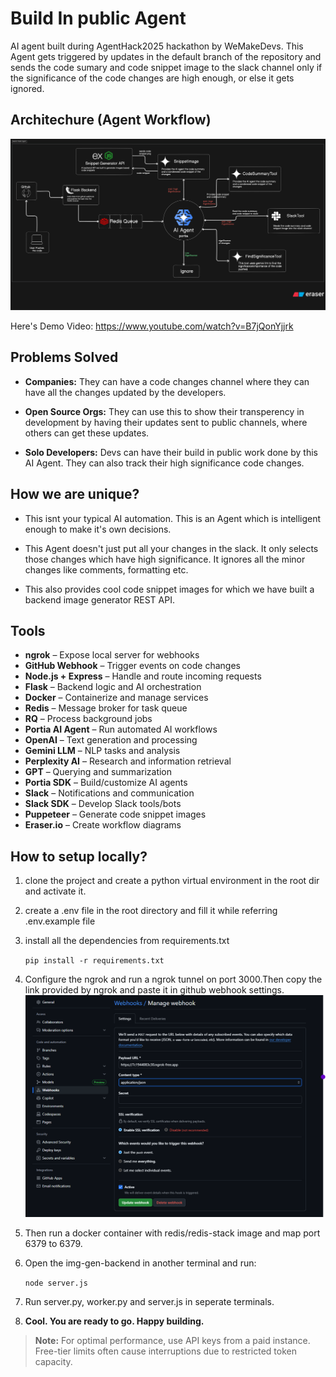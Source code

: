 # Build In public Agent

AI agent built during AgentHack2025 hackathon by WeMakeDevs.
This Agent gets triggered by updates in the default branch of the repository and sends the code sumary and code snippet image to the slack channel only if the significance of the code changes are high enough, or else it gets ignored.

## Architechure (Agent Workflow)

![alt text](assets/alpha_architecture.svg "Architechure image")

Here's Demo Video: https://www.youtube.com/watch?v=B7jQonYjjrk

## Problems Solved

- **Companies:** They can have a code changes channel where they can have all the changes updated by the developers.

- **Open Source Orgs:** They can use this to show their transperency in development by having their updates sent to public channels, where others can get these updates.

- **Solo Developers:** Devs can have their build in public work done by this AI Agent. They can also track their high significance code changes.

## How we are unique?

- This isnt your typical AI automation. This is an Agent which is intelligent enough to make it's own decisions.

- This Agent doesn't just put all your changes in the slack. It only selects those changes which have high significance. It ignores all the minor changes like comments, formatting etc.

- This also provides cool code snippet images for which we have built a backend image generator REST API.

## Tools

- **ngrok** – Expose local server for webhooks
- **GitHub Webhook** – Trigger events on code changes
- **Node.js + Express** – Handle and route incoming requests
- **Flask** – Backend logic and AI orchestration
- **Docker** – Containerize and manage services
- **Redis** – Message broker for task queue
- **RQ** – Process background jobs
- **Portia AI Agent** – Run automated AI workflows
- **OpenAI** – Text generation and processing
- **Gemini LLM** – NLP tasks and analysis
- **Perplexity AI** – Research and information retrieval
- **GPT** – Querying and summarization
- **Portia SDK** – Build/customize AI agents
- **Slack** – Notifications and communication
- **Slack SDK** – Develop Slack tools/bots
- **Puppeteer** – Generate code snippet images
- **Eraser.io** – Create workflow diagrams

## How to setup locally?

1. clone the project and create a python virtual environment in the root dir and activate it.

2. create a .env file in the root directory and fill it while referring .env.example file

3. install all the dependencies from requirements.txt

   `pip install -r requirements.txt`

4. Configure the ngrok and run a ngrok tunnel on port 3000.Then copy the link provided by ngrok and paste it in github webhook settings.
   ![alt text](assets/webhooksetup.png "webhook setup")

5. Then run a docker container with redis/redis-stack image and map port 6379 to 6379.

6. Open the img-gen-backend in another terminal and run:

   `node server.js`

7. Run server.py, worker.py and server.js in seperate terminals.

8. **Cool. You are ready to go. Happy building.**

> **Note:** For optimal performance, use API keys from a paid instance. Free-tier limits often cause interruptions due to restricted token capacity.
